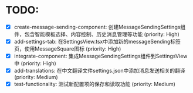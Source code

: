 # TODO:

- [x] create-message-sending-component: 创建MessageSendingSettings组件，包含智能模板选择、内容控制、历史消息管理等功能 (priority: High)
- [x] add-settings-tab: 在SettingsView.tsx中添加新的messageSending标签页，使用MessageSquare图标 (priority: High)
- [x] integrate-component: 集成MessageSendingSettings组件到SettingsView中 (priority: High)
- [x] add-translations: 在中文翻译文件settings.json中添加消息发送相关的翻译 (priority: Medium)
- [x] test-functionality: 测试新配置项的保存和读取功能 (priority: Medium)
